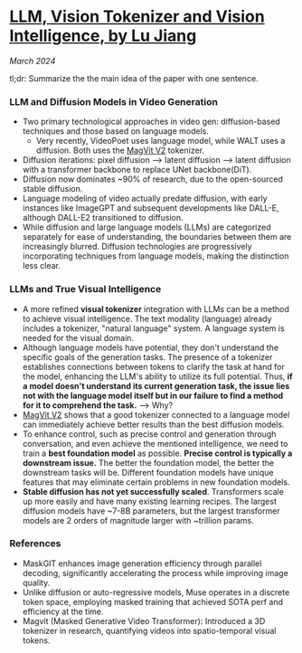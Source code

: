 # [LLM, Vision Tokenizer and Vision Intelligence, by Lu Jiang](https://mp.weixin.qq.com/s/Hamz5XMT1tSZHKdPaCBTKg)

_March 2024_

tl;dr: Summarize the the main idea of the paper with one sentence.

### LLM and Diffusion Models in Video Generation
* Two primary technological approaches in video gen: diffusion-based techniques and those based on language models. 
	* Very recently, VideoPoet uses language model, while WALT uses a diffusion. Both uses the [MagVit V2](magvit_v2.md) tokenizer.
* Diffusion iterations: pixel diffusion --> latent diffusion --> latent diffusion with a transformer backbone to replace UNet backbone(DiT).
* Diffusion now dominates ~90% of research, due to the open-sourced stable diffusion.
* Language modeling of video actually predate diffusion, with early instances like ImageGPT and subsequent developments like DALL-E, although DALL-E2 transitioned to diffusion. 
* While diffusion and large language models (LLMs) are categorized separately for ease of understanding, the boundaries between them are increasingly blurred. Diffusion technologies are progressively incorporating techniques from language models, making the distinction less clear.


### LLMs and True Visual Intelligence
- A more refined **visual tokenizer** integration with LLMs can be a method to achieve visual intelligence. The text modality (language) already includes a tokenizer, "natural language" system. A language system is needed for the visual domain. 
- Although language models have potential, they don't understand the specific goals of the generation tasks. The presence of a tokenizer establishes connections between tokens to clarify the task at hand for the model, enhancing the LLM's ability to utilize its full potential. Thus, **if a model doesn't understand its current generation task, the issue lies not with the language model itself but in our failure to find a method for it to comprehend the task.** --> Why?
- [MagVit V2](magvit_v2.md) shows that a good tokenizer connected to a language model can immediately achieve better results than the best diffusion models.
- To enhance control, such as precise control and generation through conversation, and even achieve the mentioned intelligence, we need to train a **best foundation model** as possible. **Precise control is typically a downstream issue.** The better the foundation model, the better the downstream tasks will be. Different foundation models have unique features that may eliminate certain problems in new foundation models.
- **Stable diffusion has not yet successfully scaled**. Transformers scale up more easily and have many existing learning recipes. The largest diffusion models have ~7-8B parameters, but the largest transformer models are 2 orders of magnitude larger with ~trillion params.


### References
* MaskGIT enhances image generation efficiency through parallel decoding, significantly accelerating the process while improving image quality.
* Unlike diffusion or auto-regressive models, Muse operates in a discrete token space, employing masked training that achieved SOTA perf and efficiency at the time.
* Magvit (Masked Generative Video Transformer): Introduced a 3D tokenizer in research, quantifying videos into spatio-temporal visual tokens.
